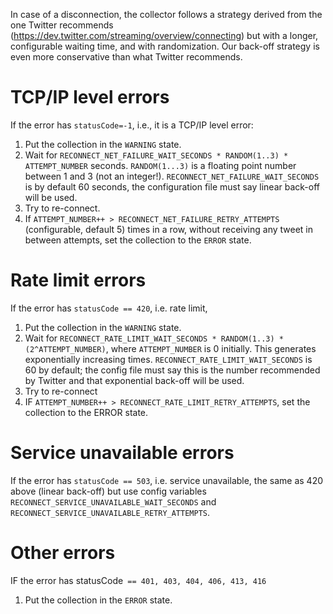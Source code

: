 In case of a disconnection, the collector follows a strategy derived from the one Twitter recommends (https://dev.twitter.com/streaming/overview/connecting) but with a longer, configurable waiting time, and with randomization. Our back-off strategy is even more conservative than what Twitter recommends.

# TCP/IP level errors

If the error has `statusCode=-1`, i.e., it is a TCP/IP level error:

1. Put the collection in the `WARNING` state.
2. Wait for `RECONNECT_NET_FAILURE_WAIT_SECONDS * RANDOM(1..3) * ATTEMPT_NUMBER` seconds. `RANDOM(1...3)` is a floating point number between 1 and 3 (not an integer!). `RECONNECT_NET_FAILURE_WAIT_SECONDS` is by default 60 seconds, the configuration file must say linear back-off will be used.
3. Try to re-connect.
4. If `ATTEMPT_NUMBER++ > RECONNECT_NET_FAILURE_RETRY_ATTEMPTS` (configurable, default 5) times in a row, without receiving any tweet in between attempts, set the collection to the `ERROR` state.

# Rate limit errors

If the error has `statusCode == 420`, i.e. rate limit,

1. Put the collection in the `WARNING` state.
2. Wait for `RECONNECT_RATE_LIMIT_WAIT_SECONDS * RANDOM(1..3) * (2^ATTEMPT_NUMBER)`, where `ATTEMPT_NUMBER` is 0 initially. This generates exponentially increasing times. `RECONNECT_RATE_LIMIT_WAIT_SECONDS` is 60 by default; the config file must say this is the number recommended by Twitter and that exponential back-off will be used.
3. Try to re-connect
4. IF `ATTEMPT_NUMBER++ > RECONNECT_RATE_LIMIT_RETRY_ATTEMPTS`, set the collection to the ERROR state.

# Service unavailable errors

If the error has `statusCode == 503`, i.e. service unavailable, the same as 420 above (linear back-off) but use config variables `RECONNECT_SERVICE_UNAVAILABLE_WAIT_SECONDS` and `RECONNECT_SERVICE_UNAVAILABLE_RETRY_ATTEMPTS`.

# Other errors

IF the error has statusCode` == 401, 403, 404, 406, 413, 416`

1. Put the collection in the `ERROR` state.

